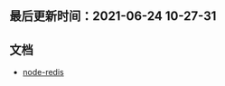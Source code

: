 <!--
 * @Description: Redis 文档
 * @Author: panrui
 * @Date: 2021-06-24 10:27:22
 * @LastEditTime: 2021-06-24 10:27:31
 * @LastEditors: panrui
 * 不忘初心,不负梦想
-->

## 最后更新时间：2021-06-24 10-27-31

## 文档

- [node-redis](https://github.com/redis/node-redis)
